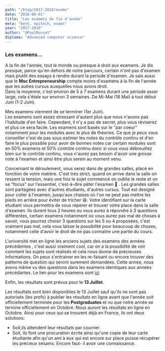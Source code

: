 ```yaml
---
path: "/blog/2017-2018/exams"
date: "2018-06-01"
title: "Les examens de fin d'année"
meta: "kent, epitech, exams"
year: "2017-2018"
author: "@PaulRosset"
diploma: "Advanced computer science"
---
```


### Les examens...

A la fin de l'année, tout le monde ou presque à droit aux examens. Je dis presque, parce-qu'en dehors de notre parcours, certain n'ont pas d'examen mais plutôt des essays à rendre durant la periode d'examen. Je sais aussi que le **Msc Entrepreneurship** compte moins d'examens à la fin de l'année que les autres cursus auxquelles nous avons droit.  
Dans la moyenne, c'est environ de 5 à 7 examens durant une période asser large, cela s'étale sur environ 3 semaines. De Mi-Mai (18 Mai) à tout début Juin (1-2 Juin).

Mes examens viennent de se terminer (1er Juin).  
Les examens sont assez stressant d'autant plus que nous n'avons pas l'habitude d'en faire. Cependant, il n'y a pas de secret, plus vous réviserez et plus ce sera facile. Les examens sont basés sur le "par coeur" notamment pour les modules avec le plus de théories. Ce que je peux vous conseiller c'est de pas sous estimer les notes du contrôle continu et d'en faire le plus possible pour avoir de bonnes notes car certain modules sont en 50% examens et 50% contrôle continu donc si vous vous débrouillez bien sur le contrôle continu, vous n'aurez pas besoin d'avoir une grosse note à l'examen et ainsi être plus serein au moment venu.

Concernant le déroulement, vous serez dans de grandes salles, placé en fonction de votre matière. C'est très strict, quand on arrive dans la salle on ressent la tension, mais une fois le sujet commencé on oublie le reste et on se "focus" sur l'essentiel, c'est-à-dire péter l'examen 🤯 .
Les grandes salles sont partagées avec d'autres étudiants, d'autres cursus. Tout est designé pour coller à l'examen, jusqu'aux chaises où l'on ne peut pas mettre les pieds en arrière pour éviter de tricher 😆. Votre identifiant sur la carte étudiant vous permettra de vous réperer et trouver votre place dans la salle d'examen. Ils durent tous 2 heures ou vous aurez à répondre à 3 questions différentes, certain examens notamment où vous aurez pas mal de choses à savoir, vous pourrez choisir 3 questions sur les 5 ou 4 proposées, c'est vraiment pas mal, cela vous laisse la possibilité pour beaucoup de choses, notamment celle d'avoir le droit de ne pas connaitre une partie du cours.

L'université met en ligne les anciens sujets des examens des années précédentes , c'est aussi vraiment cool, car on a la possibilité de voir comment les sujets sont réalisés et cela nous donne de précieuses informations. On peux s'entrainer en les re-faisant ou encore trouver des patterns de question qui seront surement demandées. Cette année, nous avons même vu des questions dans les examens identiques aux années précédantes. Le lien pour les examens sont [ici](https://www.kent.ac.uk/library/online/exams)

Enfin, les résultats sont prévus pour le **13 Juillet**.

Les résultats sont bien disponibles le 13 Juillet sauf qu'ils ne sont pas autorisés (les profs) à publier les résultats en ligne avant que l'année soit officiellement terminée pour les **Postgraduates** et vu que notre année se termine officiellement en Octobre. Nous auront les résultats en ligne en Octobre. Ainsi pour ceux qui se trouvent déjà en France, ils ont deux solutions:

* Soit,ils attendent leur résultats par courrier.
* Soit, ils font une procuration écrite ainsi qu'une copie de leur carte étudiante afin qu'un ami à eux qui est encore sur place puisse récupérer les précieux sésams. Encore faut- il avoir une connaissance.
